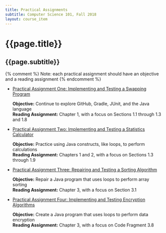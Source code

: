 ```yaml
---
title: Practical Assignments
subtitle: Computer Science 101, Fall 2018
layout: course_item
---
```


# {{page.title}}
## {{page.subtitle}}

{% comment %} Note: each practical assignment should have an objective and a reading assignment {% endcomment %}

<ul>

<li><a href="https://github.com/Allegheny-Computer-Science-101-F2018/cs101-F2018-sheets/releases/download/cs101F2018_sheets-2.0.0/cs101F2018_practical01.pdf">Practical Assignment One: Implementing and Testing a Swapping Program</a> <p><b>Objective:</b> Continue to explore GitHub, Gradle, JUnit, and the Java language<br><b>Reading Assignment:</b> Chapter 1, with a focus on Sections 1.1 through 1.3 and 1.8</p>

<li><a href="https://github.com/Allegheny-Computer-Science-101-F2018/cs101-F2018-sheets/releases/download/cs101F2018_sheets-4.0.0/cs101F2018_practical02.pdf">Practical Assignment Two: Implementing and Testing a Statistics Calculator</a> <p><b>Objective:</b> Practice using Java constructs, like loops, to perform calculations<br><b>Reading Assignment:</b> Chapters 1 and 2, with a focus on Sections 1.3 through 1.9</p>

<li><a href="https://github.com/Allegheny-Computer-Science-101-F2018/cs101-F2018-sheets/releases/download/cs101F2018_sheets-6.0.0/cs101F2018_practical03.pdf">Practical Assignment Three: Repairing and Testing a Sorting Algorithm</a> <p><b>Objective:</b> Repair a Java program that uses loops to perform array sorting<br><b>Reading Assignment:</b> Chapter 3, with a focus on Section 3.1</p>

<li><a href="https://github.com/Allegheny-Computer-Science-101-F2018/cs101-F2018-sheets/releases/download/cs101F2018_sheets-8.0.0/cs101F2018_practical04.pdf">Practical Assignment Four: Implementing and Testing Encryption Algorithms</a> <p><b>Objective:</b> Create a Java program that uses loops to perform data encryption<br><b>Reading Assignment:</b> Chapter 3, with a focus on Code Fragment 3.8</p>

</ul>
